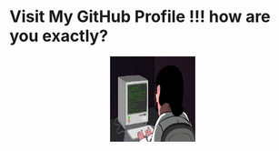# Visit My GitHub Profile !!! how are you exactly?
<div align="center">
<img src="images/coderman.gif" alt="GitHub Logo" width="150" height="150" />
</div>